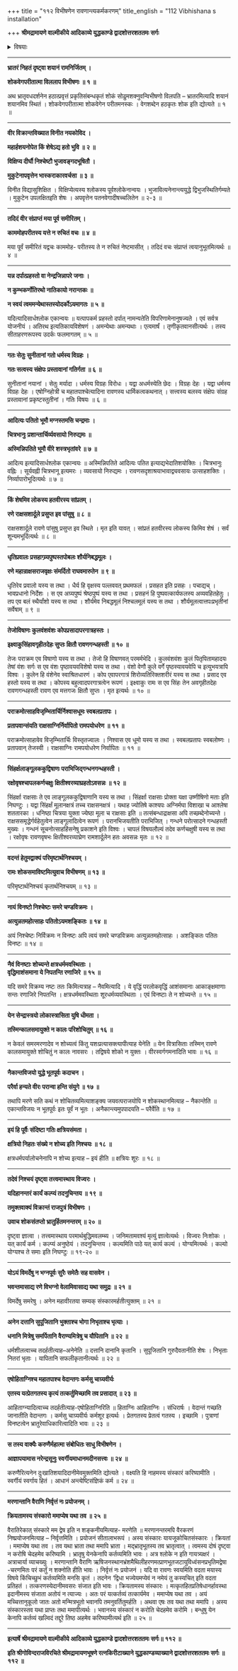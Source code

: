 +++
title = "११२ विभीषणेन रावणान्त्यकर्मकरणम्"
title_english = "112 Vibhishana s installation"

+++
**श्रीमद्रामायणे वाल्मीकीये आदिकाव्ये युद्धकाण्डे द्वादशोत्तरशततमः सर्गः**


<details><summary>विषयाः</summary>

दुःखाद्रावणंप्रतिशोचनपूर्वकं विलपन्तंविभीषणंप्रति रामेणसमाश्वासनपूर्वकं रावणस्यौर्ध्वदैहिककरणाभ्यनुज्ञानम् ॥ १ ॥

</details>


****

**भ्रातरं निहतं दृष्ट्वा शयानं रामनिर्जितम् ।**

**शोकवेगपरीतात्मा विललाप विभीषणः ॥ १ ॥**

अथ भ्रातृवधदर्शनेन हठात्प्रवृत्तं प्रकृतिसंबन्धकृतं शोकं सोढुमशक्नुवन्विभीषणो विलपति – भ्रातरमित्यादि शयानं शयानमिव स्थितं । शोकवेगपरीतात्मा शोकवेगेन परीतमनस्कः । वेगशब्देन हठकृतः शोक इति द्योत्यते ॥ १ ॥

****

**वीर विक्रान्तविख्यात विनीत नयकोविद ।**

**महार्हशयनोपेत किं शेषेऽद्य हतो भुवि ॥ २ ॥**

**विक्षिप्य दीर्घौ निश्चेष्टौ भुजावङ्गदभूषितौ ।**

**मुकुटेनापवृत्तेन भास्कराकारवर्चसा ॥ ३ ॥**

विनीत विद्यासुशिक्षित । विक्षिप्येत्यस्य श्लोकस्य पूर्वश्लोकेनान्वयः । भुजावित्यनेनान्त्ययुद्धे द्विभुजस्थितिर्गम्यते । मुकुटेन उपलक्षितइति शेषः । अपवृत्तेन पतनवेगादीषच्चलितेन ॥ २-३ ॥

****

**तदिदं वीर संप्राप्तं मया पूर्व समीरितम् ।**

**काममोहपरीतस्य यत्ते न रुचितं वचः ॥ ४ ॥**

मया पूर्वं समीरितं यद्वचः काममोह- परीतस्य ते न रुचितं नेष्टमासीत् । तदिदं वचः संप्राप्तं त्वयानुभूतमित्यर्थः ॥ ४ ॥

****

**यन्न दर्पात्प्रहस्तो वा नेन्द्रजिन्नापरे जनाः ।**

**न कुम्भकर्णोतिरथो नातिकायो नरान्तकः ॥**

**न स्वयं त्वममन्येथास्तस्योदर्कोऽयमागतः ॥ ५ ॥**

यदित्यादिसार्धश्लोक एकान्वयः ॥ यत्पापकर्म प्रहस्तो दर्पात् नामन्यतेति विपरिणामेनानुषज्यते । एवं सर्वत्र योजनीयं । अतिरथ इत्यतिकायविशेषणं । अमन्येथाः अमन्यथाः । एत्वमार्षं । तृणीकृतवानसीत्यर्थः । तस्य सीताहरणरूपस्य उदर्कः फलमागतम् ॥ ५ ॥

****

**गतः सेतुः सुनीतानां गतो धर्मस्य विग्रहः ।**

**गतः सत्वस्य संक्षेपः प्रस्तावानां गतिर्गता ॥ ६ ॥**

सुनीतानां नयानां । सेतुः मर्यादा । धर्मस्य विग्रहः विरोधः । यद्वा अधर्मस्येति छेदः । विग्रहः देहः । यद्वा धर्मस्य विग्रहः देहः । एषोग्निहोत्री च महातपाश्चेत्यादिना रावणस्य धार्मिकत्वकथनात् । सत्त्वस्य बलस्य संक्षेपः संग्रह प्रस्तावानां प्रकृष्टस्तुतीनां । गतिः विषयः ॥ ६ ॥

****

**आदित्यः पतितो भूमौ मग्नस्तमसि चन्द्रमाः ।**

**चित्रभानुः प्रशान्तार्चिर्व्यवसायो निरुद्यमः ॥**

**अस्मिन्निपतिते भूमौ वीरे शस्त्रभृतांवरे ॥ ७ ॥**

आदित्य इत्यादिसार्धश्लोक एकान्वयः ॥ अस्मिन्निपतिते आदित्यः पतित इत्याद्यभेदातिशयोक्तिः । चित्रभानुः वह्निः । सूर्यवह्नी चित्रभानू इत्यमरः । व्यवसायो निरुद्यमः । रावणसदृशाश्रयाभावाद्व्यवसायः उत्साहशक्तिः । निर्व्यापारोभूदित्यर्थः ॥ ७ ॥

****

**किं शेषमिव लोकस्य हतवीरस्य सांप्रतम् ।**

**रणे राक्षसशार्दूले प्रसुप्त इव पांसुषु ॥ ८ ॥**

राक्षसशार्दूले रावणे पांसुषु प्रसुप्त इव स्थिते । मृत इति यावत् । सांप्रतं हतवीरस्य लोकस्य किमिव शेषं । सर्वं शून्यमभूदिंत्यर्थः ॥ ८ ॥

****

**धृतिप्रवालः प्रसहाग्य्र्यपुष्पस्तपोबलः शौर्यनिबद्धमूलः ।**

**रणे महान्राक्षसराजवृक्षः संमर्दितो राघवमारुतेन ॥ ९ ॥**

धृतिरेव प्रवालो यस्य स तथा । धैर्य हि वृक्षस्य पल्लववत् प्रथमफलं । प्रसहत इति प्रसहः । पचाद्यच् । भावप्रधानो निर्देशः । स एव अग्र्यपुष्पं श्रेष्ठपुष्पं यस्य स तथा । प्रसहनं हि पुष्पवत्कार्यफलस्य अव्यवहितहेतुः । तप एव बलं स्थैर्यांशो यस्य स तथा । शौर्यमेव निबद्धमूलं निश्चलमूलं यस्य स तथा । शौर्यमूलत्वात्तपःप्रभृतीनां सर्वेषाम् ॥ ९ ॥

****

**तेजोविषाणः कुलवंशवंशः कोपप्रसादापरगात्रहस्तः ।**

**इक्ष्वाकुसिंहावगृहीतदेहः सुप्तः क्षितौ रावणगन्धहस्ती ॥ १० ॥**

तेजः पराक्रम एव विषाणो यस्य स तथा । तेजो हि विषाणवत् परमर्मभेदि । कुलवंशवंशः कुलं पितृपितामहादयः तेषां वंशः सर्गः स एव वंशः पृष्ठावयवविशेषो यस्य स तथा । वंशो वेणौ कुले वर्गे पृष्ठस्यावयवेपि च इत्युभयत्रापि विश्वः । कुलेन हि वंशेनेव स्वाश्रितधारणं । कोप एवापरगात्रं शिरोव्यतिरिक्तशरीरं यस्य स तथा । प्रसाद एव हस्तो यस्य स तथा । कोपस्य बहुत्वादपरगात्रत्वेन रूपणं । इक्ष्वाकुः रामः स एव सिंहः तेन अवगृहीतदेहः रावणगन्धहस्ती रावण एव मत्तगजः क्षितौ सुप्तः । मृत इत्यर्थः ॥ १० ॥

****

**पराक्रमोत्साहविजृम्भितार्चिर्निश्वासधूमः स्वबलप्रतापः ।**

**प्रतापवान्संयति राक्षसाग्निर्निर्वापितो रामपयोधरेण ॥ ११ ॥**

पराक्रमोत्साहावेव विजृम्भितार्चिः विस्तृतज्वालः । निश्वास एव धूमो यस्य स तथा । स्वबलप्रतापः स्वबलोष्णः । प्रतापवान् तेजस्वी । राक्षसाग्निः रामपयोधरेण निर्वापितः ॥ ११ ॥

****

**सिंहर्क्षलाङ्गूलककुद्विषाणः पराभिजिद्गन्धनगन्धहस्ती ।**

**रक्षोवृषश्चापलकर्णचक्षुः क्षितीश्वरव्याघ्रहतोऽवसन्नः ॥ १२ ॥**

सिंहर्क्षा राक्षसाः ते एव लाङ्गूलककुद्विषाणानि यस्य स तथा । सिंहर्क्षा राक्षसाः प्रोक्ता यक्षा उष्णीषिणो मताः इति निघण्टुः । यद्वा सिंहर्क्षं मूलानक्षत्रं तच्च राक्षसनक्षत्रं । यथाह ज्योतिषे काश्यपः अग्निर्मघा विशाखा च आश्लेषा शततारका । धनिष्ठा चित्रया युक्ता ज्येष्ठा मूला च राक्षसाः इति ॥ तत्संबन्धाद्राक्षसा अपि तच्छब्देनोच्यन्ते । राक्षससमृद्धेर्गर्वहेतुत्वेन लाङ्गूलादित्वेन रूपणं । परानभिजयतीति पराभिजित् । गन्धने परोत्सादने गन्धहस्ती मुख्यः । गन्धनं सूचनोत्साहहिंसनेषु प्रकाशने इति विश्वः । चापलं विषयलौल्यं तदेव कर्णचक्षुषी यस्य स तथा । रक्षोवृषः रावणवृषभः क्षितीश्वरव्याघ्रेण रामशार्दूलेन हतः अवसन्नः मृतः ॥ १२ ॥

****

**वदन्तं हेतुमद्वाक्यं परिमृष्टार्थनिश्चयम् ।**

**रामः शोकसमाविष्टमित्युवाच विभीषणम् ॥ १३ ॥**

परिमृष्टार्थनिश्चयं कृतार्थनिश्चयम् ॥ १३ ॥

****

**नायं विनष्टो निश्चेष्टः समरे चण्डविक्रमः ।**

**अत्युन्नतमहोत्साहः पतितोऽयमशङ्कितः ॥ १४ ॥**

अयं निश्चेष्टः निर्विक्रमः न विनष्टः अपि त्वयं समरे चण्डविक्रमः अत्युन्नतमहोत्साहः । अशङ्कितः पतितः विनष्टः ॥ १४ ॥

****

**नैवं विनष्टाः शोच्यन्ते क्षत्रधर्ममवस्थिताः ।  
वृद्धिमाशंसमाना ये निपतन्ति रणाजिरे ॥ १५ ॥**

यदि समरे विक्रम्य नष्टः ततः किमित्यत्राह – नैवमित्यादि । ये वृद्धिं परलोकवृद्धिं आशंसमानाः आकाङ्क्षमाणाः सन्तः रणाजिरे निपतन्ति । क्षत्रधर्ममवस्थिताः शूरधर्मव्यवस्थिताः । एवं विनष्टाः ते न शोच्यन्ते ॥ १५ ॥

****

**येन सेन्द्रास्त्रयो लोकास्त्रासिता युषि धीमता ।**

**तस्मिन्कालसमायुक्ते न कालः परिशोचितुम् ॥ १६ ॥**

न केवलं समरमरणादेव न शोच्यत्वं किंतु यशःप्रत्यासक्त्यापीत्याह येनेति ॥ येन वित्रासिताः तस्मिन् रावणे कालसमायुक्ते शोचितुं न कालः नावसरः । तद्विषये शोको न युक्तः । वीरस्वर्गगमनादिति भावः ॥ १६ ॥

****

**नैकान्तविजयो युद्धे भूतपूर्वः कदाचन ।**

**परैर्वा हन्यते वीरः परान्वा हन्ति संयुगे ॥ १७ ॥**

तथापि मरणे सति कथं न शोचितव्यमित्याशङ्क्य जयवत्पराजयोपि न शोकस्थानमित्याह – नैकान्तेति ॥ एकान्तविजयः न भूतपूर्वः इतः पूर्वं न भूतः । अनैकान्त्यमुपपादयति – परैर्वेति ॥ १७ ॥

****

**इयं हि पूर्वैः संदिष्टा गतिः क्षत्रियसंमता ।**

**क्षत्रियो निहतः संख्ये न शोच्य इति निश्चयः ॥ १८ ॥**

क्षत्रधर्मपर्यालोचनेनापि न शोच्य इत्याह – इयं हीति ॥ क्षत्रियः शूरः ॥ १८ ॥

****

**तदेवं निश्चयं दृष्ट्वा तत्त्वमास्थाय विज्वरः ।**

**यदिहानन्तरं कार्यं कल्प्यं तदनुचिन्तय ॥ १९ ॥**

**तमुक्तवाक्यं विक्रान्तं राजपुत्रं विभीषणः ।**

**उवाच शोकसंतप्तो भ्रातुर्हितमनन्तरम् ॥ २० ॥**

दृष्ट्वा ज्ञात्वा । तत्त्वमास्थाय परमार्थबुद्धिमवलम्ब्य । जनिमतामवश्यं मृत्युं ज्ञात्वेत्यर्थः । विज्वरः निःशोकः । यत् कार्यं कर्म । कल्प्यं अनुष्ठेयं । तदनुचिन्तय । कल्यमिति पाठे यत् कार्य कल्यं । योग्यमित्यर्थः । कल्यो योग्यश्च ते समाः इति निघण्टुः ॥ १९-२० ॥

****

**योऽयं विमर्देषु न भग्नपूर्वः सुरैः समेतैः सह वासवेन ।**

**भवन्तमासाद्य रणे विभग्नो वेलामिवासाद्य यथा समुद्रः ॥ २१ ॥**

विमर्देषु समरेषु । अनेन महावीरतया सम्यक् संस्कारमर्हतीत्युक्तम् ॥ २१ ॥

****

**अनेन दत्तानि सुपूजितानि भुक्ताश्च भोगा निभृताश्च भृत्याः ।**

**धनानि मित्रेषु समर्पितानि वैराण्यमित्रेषु च यौपितानि ॥ २२ ॥**

धर्मशीलत्वाच्च तदर्हतीत्याह–अनेनेति ॥ दत्तानि दानानि कृतानि । सुपूजितानि गुरुदैवतानीति शेषः । निभृताः नितरां भृताः । यापितानि सफलीकृतानीत्यर्थः ॥ २२ ॥

****

**एषोहिताग्निश्च महातपाश्च वेदान्तगः कर्मसु चाग्र्यवीर्यः**

**एतस्य यत्प्रेतगतस्य कृत्यं तत्कर्तुमिच्छामि तव प्रसादात् ॥ २३ ॥**

आहिताग्न्यादित्वाच्च तदर्हतीत्याह-एषोहिताग्निरिति ॥ हिताग्निः आहिताग्निः । संधिरार्षः । वेदान्तं गच्छति जानातीति वेदान्तगः । कर्मसु चाग्र्यवीर्यः कर्मशूर इत्यर्थः । प्रेतगतस्य प्रेतत्वं गतस्य । इच्छामि । पुत्राणां विनष्टत्वेन भ्रातुरेवाधिकारित्वादिति भावः ॥ २३ ॥

****

**स तस्य वाक्यैः करुणैर्महात्मा संबोधितः साधु विभीषणेन ।**

**आज्ञापयामास नरेन्द्रसूनुः स्वर्गीयमाधानमदीनसत्त्वः ॥ २४ ॥**

करुणैरित्यनेन दुःखातिशयादिदानीमेवमुक्तमिति द्योत्यते । वक्ष्यति हि नाहमस्य संस्कारं करिष्यामीति । स्वर्गीयं स्वर्गाय हितं । आधानं अन्त्येष्टिसंज्ञिकं कर्म ॥ २४ ॥

****

**मरणान्तानि वैराणि निर्वृत्तं नः प्रयोजनम् ।**

**क्रियतामस्य संस्कारो ममाप्येष यथा तव ॥ २५ ॥**

वैरातिरेकात् संस्कारे मम द्वेष इति न शङ्कनीयमित्याह- मरणेति ॥ मरणानन्तरमपि वैरकरणं निष्प्रयोजनमित्याह – निर्वृत्तमिति । प्रयोजनं सीतालाभरूपं । अस्य संस्कारः यायजूकोचितसंस्कारः । क्रियतां । ममाप्येष यथा तव । तव यथा भ्राता तथा ममापि भ्राता । मद्भ्रातृभूतस्य तव भ्रातृत्वात् । त्वमस्य दोषं दृष्ट्वा न करोषि चेदहमेव करिष्यामि । भ्रातृषु येनकेनापि कर्तव्यमिति भावः । अत्र श्लोके न इति गायत्र्यक्षरं । अत्राचार्या व्याचख्युः । मरणान्तानि वैराणि ऋषिजनस्थानभ्रंशमैथिलीहरणमत्प्राणभूतजटायुविध्वंसनप्रभृतिमद्वेषा -चरणमितः परं कर्तुं न शक्नोति हीति भावः । निर्वृत्तं नः प्रयोजनं । यदि वा रावणः स्वयमिति वदता मयास्य विषये किंचिच्छुभं कर्तव्यमिति मनसि कृतं । तदनेन ‘द्विधा भज्येयमप्येवं न नमेयं तु कस्यचित् इति वदता प्रतिहतं । तत्करणस्येदानीमवसरः संजात इति भावः । क्रियतामस्य संस्कारः । मत्कृतहितप्रतिषेधानर्हावस्था इदानीमस्य संजाता अतोयं न त्याज्यः । अतः परं यत्कर्तव्यं तत्कार्यमेव । ममाप्येष यथा तव । अयं मच्चित्तानुकूलो जातः अतो मन्मित्रभूतो भवानपि तमनुवर्तितुमर्हति । अथवा एषः तव यथा तथा ममापि । अस्य संस्कारस्तव यथा प्राप्तः तथा ममापीत्यर्थः । भवानस्य संस्कारं न करोति चेदहमेव करोमि । बन्धुषु येन केनापि कर्तव्यं खल्विदं तद्दूरे तिष्ठ अहमेव करिष्यामीत्यर्थ इति ॥ २५ ॥

****

**इत्यार्षे श्रीमद्रामायणे वाल्मीकीये आदिकाव्ये युद्धकाण्डे द्वादशोत्तरशततमः सर्गः॥ ११२ ॥**

**इति श्रीगोविन्दराजविरचिते श्रीमद्रामायणभूषणे रत्नकिरीटाख्याने युद्धकाण्डव्याख्याने द्वादशोत्तरशततमः सर्गः ॥ ११२ ॥**
